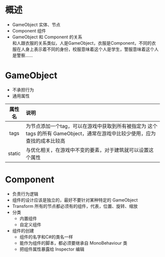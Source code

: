 # 概述
* GameObject 实体、节点
* Component 组件
* GameObject 和 Component 的关系  
  和人跟衣服的关系类似，人是GameObject，衣服是Component，不同的衣服在人身上表示着不同的身份，校服意味着这个人是学生，警服意味着这个人是警察……
# GameObject
* 不承担行为
* 通用属性
 
| 属性名 | 说明 |
|:----:|:---|
| tags   | 为节点添加一个tag，可以在游戏中获取到所有被指定为 这个tags 的所有 GameObject，通常在游戏中比较少使用，应为查找的成本比较高 |
| static | 与优化相关，在游戏中不变的要素，对于建筑就可以设置这个属性 |
# Component
* 负责行为逻辑
* 组件的设计应该是独立的，最好不要针对某种特定的 GameObject
* Transform 所有的节点都必须有的组件，代表，位置、旋转、缩放
* 分类
    * 内置组件
    * 自定义组件
* 组件的创建
    * 组件的名字和C#的类名一样
    * 能作为组件的脚本，都必须要继承自 MonoBehaviour 类
    * 把组件属性暴露给 Inspector 编辑